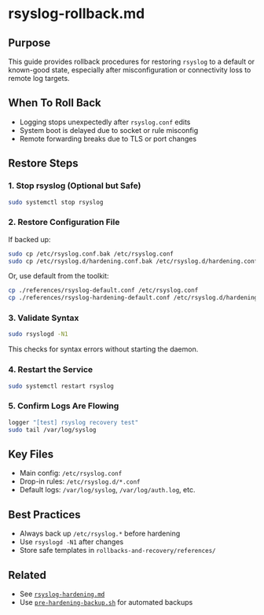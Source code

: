 # rsyslog-rollback.md

## Purpose
This guide provides rollback procedures for restoring `rsyslog` to a default or known-good state, especially after misconfiguration or connectivity loss to remote log targets.

## When To Roll Back
- Logging stops unexpectedly after `rsyslog.conf` edits
- System boot is delayed due to socket or rule misconfig
- Remote forwarding breaks due to TLS or port changes

## Restore Steps

### 1. Stop rsyslog (Optional but Safe)
```bash
sudo systemctl stop rsyslog
```

### 2. Restore Configuration File
If backed up:
```bash
sudo cp /etc/rsyslog.conf.bak /etc/rsyslog.conf
sudo cp /etc/rsyslog.d/hardening.conf.bak /etc/rsyslog.d/hardening.conf
```
Or, use default from the toolkit:
```bash
cp ./references/rsyslog-default.conf /etc/rsyslog.conf
cp ./references/rsyslog-hardening-default.conf /etc/rsyslog.d/hardening.conf
```

### 3. Validate Syntax
```bash
sudo rsyslogd -N1
```
This checks for syntax errors without starting the daemon.

### 4. Restart the Service
```bash
sudo systemctl restart rsyslog
```

### 5. Confirm Logs Are Flowing
```bash
logger "[test] rsyslog recovery test"
sudo tail /var/log/syslog
```

## Key Files
- Main config: `/etc/rsyslog.conf`
- Drop-in rules: `/etc/rsyslog.d/*.conf`
- Default logs: `/var/log/syslog`, `/var/log/auth.log`, etc.

## Best Practices
- Always back up `/etc/rsyslog.*` before hardening
- Use `rsyslogd -N1` after changes
- Store safe templates in `rollbacks-and-recovery/references/`

## Related
- See [`rsyslog-hardening.md`](../../logging-and-auditing/rsyslog-hardening.md)
- Use [`pre-hardening-backup.sh`](../backup-hooks/) for automated backups
